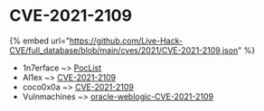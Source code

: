 # CVE-2021-2109
{% embed url="https://github.com/Live-Hack-CVE/full_database/blob/main/cves/2021/CVE-2021-2109.json" %}

* 1n7erface ~> [PocList](https://www.alice-snow.ru/2021/database/cve-2021-2109/poclist-1n7erface)
* Al1ex ~> [CVE-2021-2109](https://www.alice-snow.ru/2021/database/cve-2021-2109/cve-2021-2109-al1ex)
* coco0x0a ~> [CVE-2021-2109](https://www.alice-snow.ru/2021/database/cve-2021-2109/cve-2021-2109-coco0x0a)
* Vulnmachines ~> [oracle-weblogic-CVE-2021-2109](https://www.alice-snow.ru/2021/database/cve-2021-2109/oracle-weblogic-cve-2021-2109-vulnmachines)